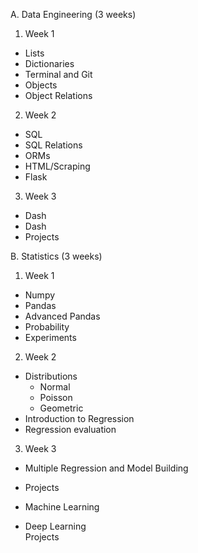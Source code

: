 A. Data Engineering (3 weeks)
1. Week 1
* Lists
* Dictionaries
* Terminal and Git  
* Objects
* Object Relations

2. Week 2  
* SQL  
* SQL Relations
* ORMs
* HTML/Scraping
* Flask

3. Week 3
* Dash  
* Dash
* Projects

B. Statistics (3 weeks)

1. Week 1
* Numpy
* Pandas  
* Advanced Pandas
* Probability
* Experiments
2. Week 2
* Distributions
  * Normal
  * Poisson
  * Geometric
* Introduction to Regression
* Regression evaluation  
3. Week 3  
* Multiple Regression and Model Building
* Projects

* Machine Learning  
* Deep Learning  
  Projects
